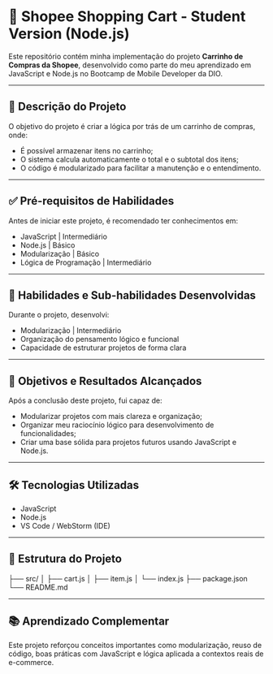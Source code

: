 # 🛒 Shopee Shopping Cart - Student Version (Node.js)

Este repositório contém minha implementação do projeto **Carrinho de Compras da Shopee**, desenvolvido como parte do meu aprendizado em JavaScript e Node.js no Bootcamp de Mobile Developer da DIO.

---

## 📘 Descrição do Projeto

O objetivo do projeto é criar a lógica por trás de um carrinho de compras, onde:

- É possível armazenar itens no carrinho;
- O sistema calcula automaticamente o total e o subtotal dos itens;
- O código é modularizado para facilitar a manutenção e o entendimento.

---

## ✅ Pré-requisitos de Habilidades

Antes de iniciar este projeto, é recomendado ter conhecimentos em:

- JavaScript | Intermediário
- Node.js | Básico
- Modularização | Básico
- Lógica de Programação | Intermediário

---

## 🚀 Habilidades e Sub-habilidades Desenvolvidas

Durante o projeto, desenvolvi:

- Modularização | Intermediário
- Organização do pensamento lógico e funcional
- Capacidade de estruturar projetos de forma clara

---

## 🎯 Objetivos e Resultados Alcançados

Após a conclusão deste projeto, fui capaz de:

- Modularizar projetos com mais clareza e organização;
- Organizar meu raciocínio lógico para desenvolvimento de funcionalidades;
- Criar uma base sólida para projetos futuros usando JavaScript e Node.js.

---

## 🛠️ Tecnologias Utilizadas

- JavaScript
- Node.js
- VS Code / WebStorm (IDE)

---

## 📂 Estrutura do Projeto

├── src/
│ ├── cart.js
│ ├── item.js
│ └── index.js
├── package.json
└── README.md

---

## 📚 Aprendizado Complementar

Este projeto reforçou conceitos importantes como modularização, reuso de código, boas práticas com JavaScript e lógica aplicada a contextos reais de e-commerce.
